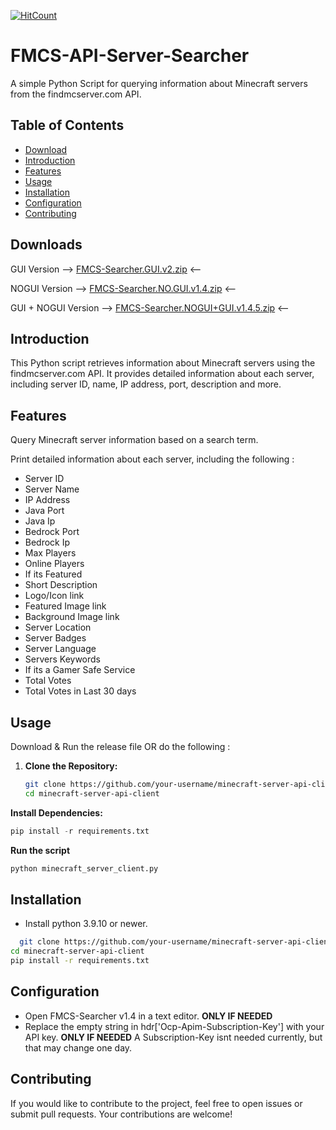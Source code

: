   [![HitCount](https://hits.dwyl.com/CatchySmile/https://githubcom/CatchySmile/FMCS-API-Server-Searcher.svg?style=flat-square&show=unique)](http://hits.dwyl.com/CatchySmile/https://githubcom/CatchySmile/FMCS-API-Server-Searcher)
# FMCS-API-Server-Searcher
A simple Python Script for querying information about Minecraft servers from the findmcserver.com API.

## Table of Contents

- [Download](#Downloads)
- [Introduction](#introduction)
- [Features](#features)
- [Usage](#usage)
- [Installation](#installation)
- [Configuration](#configuration)
- [Contributing](#contributing)

## Downloads
GUI Version --> [FMCS-Searcher.GUI.v2.zip](https://github.com/CatchySmile/FMCS-API-Server-Searcher/files/13338359/FMCS-Searcher.GUI.v2.zip) <--

NOGUI Version --> [FMCS-Searcher.NO.GUI.v1.4.zip](https://github.com/CatchySmile/FMCS-API-Server-Searcher/files/13338363/FMCS-Searcher.NO.GUI.v1.4.zip) <--

GUI + NOGUI Version --> [FMCS-Searcher.NOGUI+GUI.v1.4.5.zip](https://github.com/CatchySmile/FMCS-API-Server-Searcher/files/13338350/FMCS-Searcher.GUI.%2B.NO.GUI.1.4.5.zip) <--

## Introduction

This Python script retrieves information about Minecraft servers using the findmcserver.com API. It provides detailed information about each server, including server ID, name, IP address, port, description and more.

## Features

Query Minecraft server information based on a search term.

Print detailed information about each server, including the following :

- Server ID
- Server Name
- IP Address
- Java Port
- Java Ip
- Bedrock Port
- Bedrock Ip
- Max Players
- Online Players
- If its Featured
- Short Description
- Logo/Icon link
- Featured Image link
- Background Image link
- Server Location
- Server Badges
- Server Language
- Servers Keywords
- If its a Gamer Safe Service
- Total Votes
- Total Votes in Last 30 days
## Usage

Download & Run the release file OR do the following :

1. **Clone the Repository:**
   ```bash
   git clone https://github.com/your-username/minecraft-server-api-client.git
   cd minecraft-server-api-client
   ```
**Install Dependencies:**
```py
pip install -r requirements.txt
```
**Run the script**
```py
python minecraft_server_client.py
```
## Installation
- Install python 3.9.10 or newer.

```bash
  git clone https://github.com/your-username/minecraft-server-api-client.git
cd minecraft-server-api-client
pip install -r requirements.txt
```

## Configuration

- Open FMCS-Searcher v1.4 in a text editor. **ONLY IF NEEDED**
- Replace the empty string in hdr['Ocp-Apim-Subscription-Key'] with your API key. **ONLY IF NEEDED**
A Subscription-Key isnt needed currently, but that may change one day.

## Contributing
If you would like to contribute to the project, feel free to open issues or submit pull requests. Your contributions are welcome!
